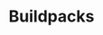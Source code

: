 ---
git: https://github.com/buildpack
logohandle: buildpacksio
sort: buildpacks
title: Buildpacks
twitter: https://x.com/buildpacks_io
website: https://buildpacks.io/
---